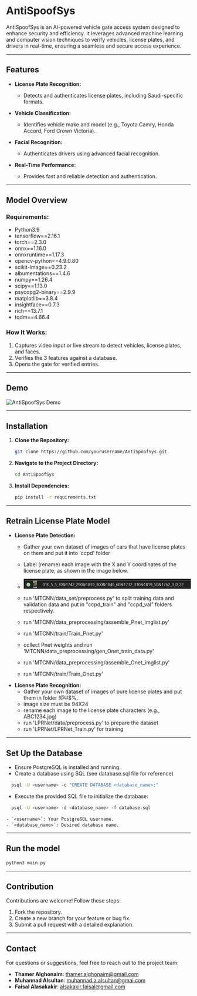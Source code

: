 # AntiSpoofSys

AntiSpoofSys is an AI-powered vehicle gate access system designed to enhance security and efficiency. It leverages advanced machine learning and computer vision techniques to verify vehicles, license plates, and drivers in real-time, ensuring a seamless and secure access experience.

---

## Features

- **License Plate Recognition:**
  - Detects and authenticates license plates, including Saudi-specific formats.
 

- **Vehicle Classification:**
  - Identifies vehicle make and model (e.g., Toyota Camry, Honda Accord, Ford Crown Victoria).

- **Facial Recognition:**
  - Authenticates drivers using advanced facial recognition.


- **Real-Time Performance:**
  - Provides fast and reliable detection and authentication.

---

## Model Overview

### **Requirements:**
-  Python3.9
-  tensorflow==2.16.1
-  torch==2.3.0
-  onnx==1.16.0
-  onnxruntime==1.17.3
-  opencv-python==4.9.0.80
-  scikit-image==0.23.2
-  albumentations==1.4.6
-  numpy==1.26.4
-  scipy==1.13.0
-  psycopg2-binary==2.9.9
-  matplotlib==3.8.4
-  insightface==0.7.3
-  rich==13.7.1
-  tqdm==4.66.4

### **How It Works:**
1. Captures video input or live stream to detect vehicles, license plates, and faces.
2. Verifies the 3 features against a database.
3. Opens the gate for verified entries.

---

## Demo

![AntiSpoofSys Demo](result.gif)



---

## Installation

1. **Clone the Repository:**
   ```bash
   git clone https://github.com/yourusername/AntiSpoofSys.git
   ```

2. **Navigate to the Project Directory:**
   ```bash
   cd AntiSpoofSys
   ```

3. **Install Dependencies:**
   ```bash
   pip install -r requirements.txt
   ```


 ---
## Retrain License Plate Model
- **License Plate Detection:**
  - Gather your own dataset of images of cars that have license plates on them and put it into 'ccpd' folder
  - Label (rename) each image with the X and Y coordinates of the license plate, as shown in the image below.
  - ![Lable images](screenshot.png)
  - run 'MTCNN/data_set/preprocess.py' to split training data and validation data and put in "ccpd_train" and "ccpd_val" folders respectively.
  - run 'MTCNN/data_preprocessing/assemble_Pnet_imglist.py'
  - run 'MTCNN/train/Train_Pnet.py'
    
  - collect Pnet weights and run 'MTCNN/data_preprocessing/gen_Onet_train_data.py'
  - run 'MTCNN/data_preprocessing/assemble_Onet_imglist.py'
  - run 'MTCNN/train/Train_Onet.py'
- **License Plate Recognition:**
  - Gather your own dataset of images of pure license plates and put them in folder !@#$%.
  - image size must be 94X24
  - rename each image to the license plate characters (e.g., ABC1234.jpg)
  - run 'LPRNet/data/preprocess.py' to prepare the dataset
  - run 'LPRNet/LPRNet_Train.py' for training

---

## Set Up the Database
   - Ensure PostgreSQL is installed and running.
   - Create a database using SQL (see database.sql file for reference)
     
   ```bash
     psql -U <username> -c "CREATE DATABASE <database_name>;"
   ```
   - Execute the provided SQL file to initialize the database:
     
  ```bash
    psql -U <username> -d <database_name> -f database.sql
  ```

    - `<username>`: Your PostgreSQL username.
    - `<database_name>`: Desired database name.
    
---


## Run the model
   ```bash
   python3 main.py
   ```


---

## Contribution

Contributions are welcome! Follow these steps:
1. Fork the repository.
2. Create a new branch for your feature or bug fix.
3. Submit a pull request with a detailed explanation.

---

## Contact

For questions or suggestions, feel free to reach out to the project team:
- **Thamer Alghonaim**: thamer.alghonaim@gmail.com
- **Muhannad Alsultan**: muhannad.a.alsultan@gmai.com
- **Faisal Alasakakir**: alsakakir.faisal@gmail.com
